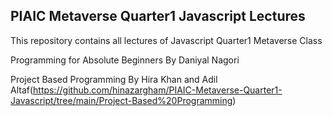 ## PIAIC Metaverse Quarter1 Javascript Lectures

This repository contains all lectures of Javascript Quarter1 Metaverse Class

Programming for Absolute Beginners By Daniyal Nagori

Project Based Programming By Hira Khan and Adil Altaf(https://github.com/hinazargham/PIAIC-Metaverse-Quarter1-Javascript/tree/main/Project-Based%20Programming)
 

